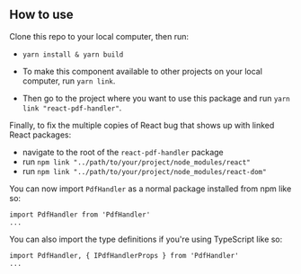 ## How to use

Clone this repo to your local computer, then run:

- `yarn install & yarn build`

- To make this component available to other projects on your local computer, run `yarn link`.
- Then go to the project where you want to use this package and run `yarn link "react-pdf-handler"`.

Finally, to fix the multiple copies of React bug that shows up with linked React packages:

- navigate to the root of the `react-pdf-handler` package
- run `npm link "../path/to/your/project/node_modules/react"`
- run `npm link "../path/to/your/project/node_modules/react-dom"`

You can now import `PdfHandler` as a normal package installed from npm like so:

```
import PdfHandler from 'PdfHandler'
...
```

You can also import the type definitions if you're using TypeScript like so:

```
import PdfHandler, { IPdfHandlerProps } from 'PdfHandler'
...
```

